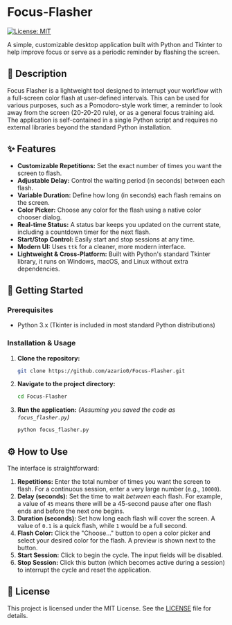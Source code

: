 # Focus-Flasher

[![License: MIT](https://img.shields.io/badge/License-MIT-yellow.svg)](https://opensource.org/licenses/MIT)

A simple, customizable desktop application built with Python and Tkinter to help improve focus or serve as a periodic reminder by flashing the screen.

## 📖 Description

Focus Flasher is a lightweight tool designed to interrupt your workflow with a full-screen color flash at user-defined intervals. This can be used for various purposes, such as a Pomodoro-style work timer, a reminder to look away from the screen (20-20-20 rule), or as a general focus training aid. The application is self-contained in a single Python script and requires no external libraries beyond the standard Python installation.

## ✨ Features

-   **Customizable Repetitions:** Set the exact number of times you want the screen to flash.
-   **Adjustable Delay:** Control the waiting period (in seconds) between each flash.
-   **Variable Duration:** Define how long (in seconds) each flash remains on the screen.
-   **Color Picker:** Choose any color for the flash using a native color chooser dialog.
-   **Real-time Status:** A status bar keeps you updated on the current state, including a countdown timer for the next flash.
-   **Start/Stop Control:** Easily start and stop sessions at any time.
-   **Modern UI:** Uses `ttk` for a cleaner, more modern interface.
-   **Lightweight & Cross-Platform:** Built with Python's standard Tkinter library, it runs on Windows, macOS, and Linux without extra dependencies.

## 🚀 Getting Started

### Prerequisites

-   Python 3.x (Tkinter is included in most standard Python distributions)

### Installation & Usage

1.  **Clone the repository:**
    ```bash
    git clone https://github.com/azario0/Focus-Flasher.git
    ```

2.  **Navigate to the project directory:**
    ```bash
    cd Focus-Flasher
    ```

3.  **Run the application:**
    *(Assuming you saved the code as `focus_flasher.py`)*
    ```bash
    python focus_flasher.py
    ```

## ⚙️ How to Use

The interface is straightforward:

1.  **Repetitions:** Enter the total number of times you want the screen to flash. For a continuous session, enter a very large number (e.g., `10000`).
2.  **Delay (seconds):** Set the time to wait *between* each flash. For example, a value of `45` means there will be a 45-second pause after one flash ends and before the next one begins.
3.  **Duration (seconds):** Set how long each flash will cover the screen. A value of `0.1` is a quick flash, while `1` would be a full second.
4.  **Flash Color:** Click the "Choose..." button to open a color picker and select your desired color for the flash. A preview is shown next to the button.
5.  **Start Session:** Click to begin the cycle. The input fields will be disabled.
6.  **Stop Session:** Click this button (which becomes active during a session) to interrupt the cycle and reset the application.

## 📜 License

This project is licensed under the MIT License. See the [LICENSE](LICENSE) file for details.
